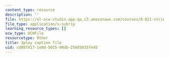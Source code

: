 ```yaml
---
content_type: resource
description: ''
file: https://ol-ocw-studio-app-qa.s3.amazonaws.com/courses/8-821-string-theory-and-holographic-duality-fall-2014/cd88f4171e0d502598db25685035fe45_LTEtH1gzwoE.vtt
file_type: application/x-subrip
learning_resource_types: []
ocw_type: OCWFile
resourcetype: Other
title: 3play caption file
uid: cd88f417-1e0d-5025-98db-25685035fe45
---
```

